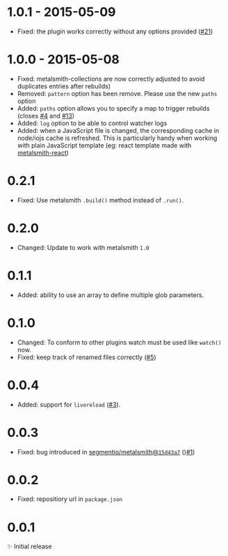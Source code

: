 # 1.0.1 - 2015-05-09

- Fixed: the plugin works correctly without any options provided ([#21](https://github.com/FWeinb/metalsmith-watch/pull/21))

# 1.0.0 - 2015-05-08

- Fixed: metalsmith-collections are now correctly adjusted to avoid duplicates entries after rebuilds)
- Removed: `pattern` option has been remove. Please use the new `paths` option
- Added: `paths` option allows you to specify a map to trigger rebuilds
(closes [#4](https://github.com/FWeinb/metalsmith-watch/issues/4) and [#13](https://github.com/FWeinb/metalsmith-watch/issues/13))
- Added: `log` option to be able to control watcher logs
- Added: when a JavaScript file is changed, the corresponding cache in node/iojs cache is refreshed.
This is particularly handy when working with plain JavaScript template
(eg: react template made with [metalsmith-react](https://github.com/MoOx/metalsmith-react))

# 0.2.1

- Fixed: Use metalsmith `.build()` method instead of `.run()`.

# 0.2.0

- Changed: Update to work with metalsmith `1.0`

# 0.1.1

- Added: ability to use an array to define multiple glob parameters.  

# 0.1.0

- Changed: To conform to other plugins watch must be used like `watch()` now.
- Fixed: keep track of renamed files correctly ([#5](https://github.com/FWeinb/metalsmith-watch/issues/5))

# 0.0.4

- Added: support for `livereload` ([#3](https://github.com/FWeinb/metalsmith-watch/issues/3)).

# 0.0.3

- Fixed: bug introduced in [segmentio/metalsmith@`15d43a7`](https://github.com/segmentio/metalsmith/commit/15d43a77734067f2f958ad198884d06dde5ac15f) ()[#1](https://github.com/FWeinb/metalsmith-watch/pull/1))

# 0.0.2

- Fixed: repositiory url in `package.json`

# 0.0.1

✨ Initial release
